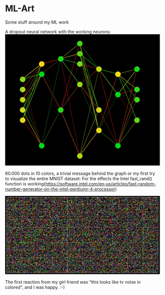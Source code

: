 # ML-Art
Some stuff around my ML work

A dropout neural network with the working neurons:
![alt text](https://github.com/grensen/ML-Art/blob/master/dropout_art_001.jpg?raw=true)

60.000 dots in 10 colors, a trivial message behind the graph or my first try to visualize the entire MNIST dataset:
For the effects the Intel fast_rand() function is working(https://software.intel.com/en-us/articles/fast-random-number-generator-on-the-intel-pentiumr-4-processor)

![alt text](https://raw.githubusercontent.com/grensen/ML-Art/master/60000_dots_and_10_colors_small.jpg)

The first reaction from my girl friend was "this looks like tv noise in colored", and I was happy. :-)


